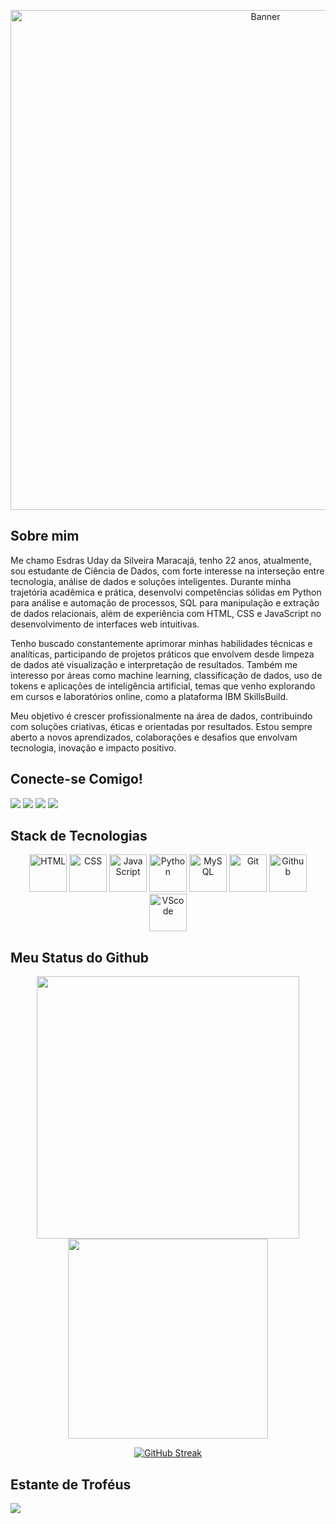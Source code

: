 
<p align="center">
  <img src="assets/hello.gif" alt="Banner" width="800"/>
</p>

## Sobre mim
Me chamo Esdras Uday da Silveira Maracajá, tenho 22 anos, atualmente, sou estudante de Ciência de Dados, com forte interesse na interseção entre tecnologia, análise de dados e soluções inteligentes. Durante minha trajetória acadêmica e prática, desenvolvi competências sólidas em Python para análise e automação de processos, SQL para manipulação e extração de dados relacionais, além de experiência com HTML, CSS e JavaScript no desenvolvimento de interfaces web intuitivas.

Tenho buscado constantemente aprimorar minhas habilidades técnicas e analíticas, participando de projetos práticos que envolvem desde limpeza de dados até visualização e interpretação de resultados. Também me interesso por áreas como machine learning, classificação de dados, uso de tokens e aplicações de inteligência artificial, temas que venho explorando em cursos e laboratórios online, como a plataforma IBM SkillsBuild.

Meu objetivo é crescer profissionalmente na área de dados, contribuindo com soluções criativas, éticas e orientadas por resultados. Estou sempre aberto a novos aprendizados, colaborações e desafios que envolvam tecnologia, inovação e impacto positivo.

## Conecte-se Comigo!

<p align="left"> 
  <a href="https://www.youtube.com/" target="_blank"><img src="https://img.shields.io/badge/YouTube-FF0000?style=for-the-badge&logo=youtube&logoColor=white" target="_blank"></a>
  <a href="https://www.instagram.com/esdras_uday/" target="_blank"><img src="https://img.shields.io/badge/-Instagram-%23E4405F?style=for-the-badge&logo=instagram&logoColor=white" target="_blank"></a>
  <a href = "mailto:esdrasuday1@gmail.com"><img src="https://img.shields.io/badge/-Gmail-%23333?style=for-the-badge&logo=gmail&logoColor=white" target="_blank"></a>
  <a href="https://www.linkedin.com/in/esdras-uday-1a6a1227a" target="_blank"><img src="https://img.shields.io/badge/-LinkedIn-%230077B5?style=for-the-badge&logo=linkedin&logoColor=white" target="_blank"></a> 
</p>

## Stack de Tecnologias

<p align="center">
  <img src="https://cdn.jsdelivr.net/gh/devicons/devicon@latest/icons/html5/html5-plain-wordmark.svg" alt="HTML" height="60px"/>
  <img src="https://cdn.jsdelivr.net/gh/devicons/devicon@latest/icons/css3/css3-plain-wordmark.svg" alt="CSS" height="60px"/>
  <img src="https://cdn.jsdelivr.net/gh/devicons/devicon@latest/icons/javascript/javascript-plain.svg" alt="JavaScript" height="60px"/>
  <img src="https://cdn.jsdelivr.net/gh/devicons/devicon/icons/python/python-original.svg" alt="Python" height="60 px"/>
  <img src="https://cdn.jsdelivr.net/gh/devicons/devicon@latest/icons/mysql/mysql-original.svg" alt="MySQL" height="60 px"/>
  <img src="https://cdn.jsdelivr.net/gh/devicons/devicon@latest/icons/git/git-original.svg" alt="Git" height="60px"/>
  <img src="https://cdn.jsdelivr.net/gh/devicons/devicon@latest/icons/github/github-original.svg" alt="Github" height="60px"/>
  <img src="https://cdn.jsdelivr.net/gh/devicons/devicon@latest/icons/vscode/vscode-original.svg" alt="VScode" height="60px"/>
</p>



## Meu Status do Github

<p align="center">
  <img src="https://github-readme-stats.vercel.app/api?username=EsdrasUday&show_icons=true&theme=dark&locale=pt-br" width="420"/>
  <img src="https://github-readme-stats.vercel.app/api/top-langs/?username=EsdrasUday&layout=compact&theme=dark&locale=pt-br" width="320"/>
</p>

<p align="center">
  <a href="https://git.io/streak-stats"><img src="https://streak-stats.demolab.com?user=EsdrasUday&theme=dark&locale=pt_BR&mode=weekly" alt="GitHub Streak" /></a>
</p>


## Estante de Troféus

<p align="left">
  <img src="https://github-profile-trophy.vercel.app/?username=EsdrasUday&no-frame=true&theme=aura&rank=?,-?&row=1"/>
</p>
